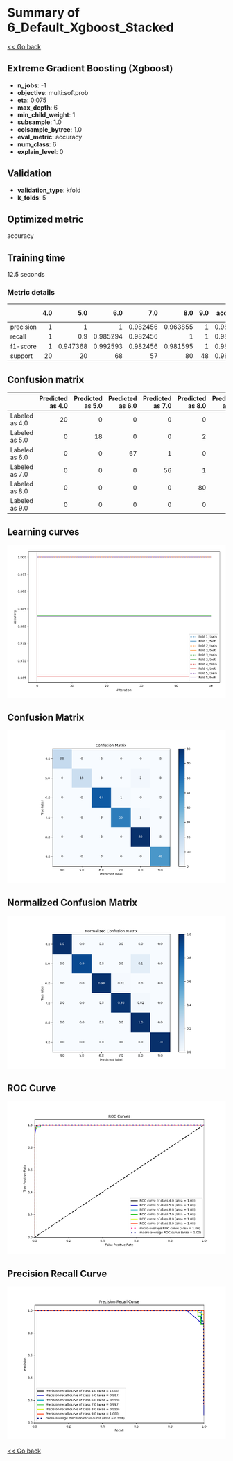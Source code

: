 # Summary of 6_Default_Xgboost_Stacked

[<< Go back](../README.md)


## Extreme Gradient Boosting (Xgboost)
- **n_jobs**: -1
- **objective**: multi:softprob
- **eta**: 0.075
- **max_depth**: 6
- **min_child_weight**: 1
- **subsample**: 1.0
- **colsample_bytree**: 1.0
- **eval_metric**: accuracy
- **num_class**: 6
- **explain_level**: 0

## Validation
 - **validation_type**: kfold
 - **k_folds**: 5

## Optimized metric
accuracy

## Training time

12.5 seconds

### Metric details
|           |   4.0 |       5.0 |       6.0 |       7.0 |       8.0 |   9.0 |   accuracy |   macro avg |   weighted avg |   logloss |
|:----------|------:|----------:|----------:|----------:|----------:|------:|-----------:|------------:|---------------:|----------:|
| precision |     1 |  1        |  1        |  0.982456 |  0.963855 |     1 |   0.986348 |    0.991052 |       0.986718 |   1.59402 |
| recall    |     1 |  0.9      |  0.985294 |  0.982456 |  1        |     1 |   0.986348 |    0.977958 |       0.986348 |   1.59402 |
| f1-score  |     1 |  0.947368 |  0.992593 |  0.982456 |  0.981595 |     1 |   0.986348 |    0.984002 |       0.98625  |   1.59402 |
| support   |    20 | 20        | 68        | 57        | 80        |    48 |   0.986348 |  293        |     293        |   1.59402 |


## Confusion matrix
|                |   Predicted as 4.0 |   Predicted as 5.0 |   Predicted as 6.0 |   Predicted as 7.0 |   Predicted as 8.0 |   Predicted as 9.0 |
|:---------------|-------------------:|-------------------:|-------------------:|-------------------:|-------------------:|-------------------:|
| Labeled as 4.0 |                 20 |                  0 |                  0 |                  0 |                  0 |                  0 |
| Labeled as 5.0 |                  0 |                 18 |                  0 |                  0 |                  2 |                  0 |
| Labeled as 6.0 |                  0 |                  0 |                 67 |                  1 |                  0 |                  0 |
| Labeled as 7.0 |                  0 |                  0 |                  0 |                 56 |                  1 |                  0 |
| Labeled as 8.0 |                  0 |                  0 |                  0 |                  0 |                 80 |                  0 |
| Labeled as 9.0 |                  0 |                  0 |                  0 |                  0 |                  0 |                 48 |

## Learning curves
![Learning curves](learning_curves.png)
## Confusion Matrix

![Confusion Matrix](confusion_matrix.png)


## Normalized Confusion Matrix

![Normalized Confusion Matrix](confusion_matrix_normalized.png)


## ROC Curve

![ROC Curve](roc_curve.png)


## Precision Recall Curve

![Precision Recall Curve](precision_recall_curve.png)



[<< Go back](../README.md)
